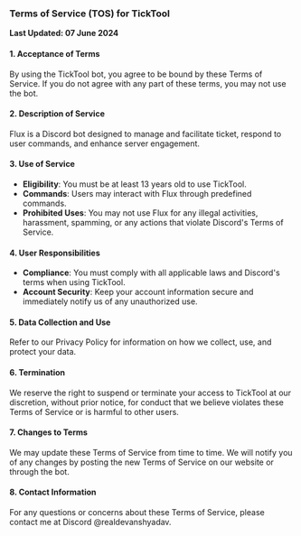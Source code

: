 ### Terms of Service (TOS) for TickTool

**Last Updated: 07 June 2024**

#### 1. Acceptance of Terms
By using the TickTool bot, you agree to be bound by these Terms of Service. If you do not agree with any part of these terms, you may not use the bot.

#### 2. Description of Service
Flux is a Discord bot designed to manage and facilitate ticket, respond to user commands, and enhance server engagement. 

#### 3. Use of Service
- **Eligibility**: You must be at least 13 years old to use TickTool.
- **Commands**: Users may interact with Flux through predefined commands.
- **Prohibited Uses**: You may not use Flux for any illegal activities, harassment, spamming, or any actions that violate Discord's Terms of Service.

#### 4. User Responsibilities
- **Compliance**: You must comply with all applicable laws and Discord's terms when using TickTool.
- **Account Security**: Keep your account information secure and immediately notify us of any unauthorized use.

#### 5. Data Collection and Use
Refer to our Privacy Policy for information on how we collect, use, and protect your data.

#### 6. Termination
We reserve the right to suspend or terminate your access to TickTool at our discretion, without prior notice, for conduct that we believe violates these Terms of Service or is harmful to other users.

#### 7. Changes to Terms
We may update these Terms of Service from time to time. We will notify you of any changes by posting the new Terms of Service on our website or through the bot.

#### 8. Contact Information
For any questions or concerns about these Terms of Service, please contact me at Discord @realdevanshyadav.
